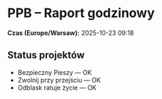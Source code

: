 # PPB – Raport godzinowy
**Czas (Europe/Warsaw):** 2025-10-23 09:18

## Status projektów
- Bezpieczny Pieszy — OK
- Zwolnij przy przejściu — OK
- Odblask ratuje życie — OK


